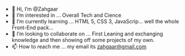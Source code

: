 - 👋 Hi, I’m @Zahgaar
- 👀 I’m interested in ... Overall Tech and Cience
- 🌱 I’m currently learning ... HTML 5, CSS 3, JavaScrip... well the whole Front-End pack...
- 💞️ I’m looking to collaborate on ... First Leaning and exchanging knowledge and then showing off some projects of my own.
- 📫 How to reach me ... my email its zahgaar@gmail.com

<!---
Zahgaar/Zahgaar is a ✨ special ✨ repository because its `README.md` (this file) appears on your GitHub profile.
You can click the Preview link to take a look at your changes.
--->
